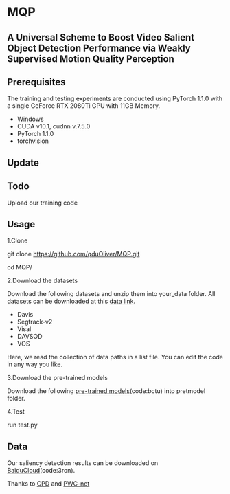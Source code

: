 # MQP
## A Universal Scheme to Boost Video Salient Object Detection Performance via Weakly Supervised Motion Quality Perception
## Prerequisites
The training and testing experiments are conducted using PyTorch 1.1.0 with a single GeForce RTX 2080Ti GPU with 11GB Memory.
* Windows
* CUDA v10.1, cudnn v.7.5.0
* PyTorch 1.1.0
* torchvision
## Update
## Todo
Upload our training code
## Usage
1.Clone

git clone https://github.com/qduOliver/MQP.git

cd MQP/

2.Download the datasets

Download the following datasets and unzip them into your_data folder.
All datasets can be downloaded at this [data link](http://dpfan.net/news/).

* Davis
* Segtrack-v2
* Visal
* DAVSOD
* VOS

Here, we read the collection of data paths in a list file. You can edit the code in any way you like.

3.Download the pre-trained models

Download the following [pre-trained models](https://pan.baidu.com/s/1pf49N8nPCkMhO0RH01eR0Q)(code:bctu) into pretmodel folder. 

4.Test

run test.py

## Data
Our saliency detection results can be downloaded on [BaiduCloud](https://pan.baidu.com/s/1685nRBX8BOx-tp53iiC4NQ)(code:3ron). 


Thanks to [CPD](https://github.com/wuzhe71/CPD)  and [PWC-net](https://github.com/sniklaus/pytorch-pwc)



